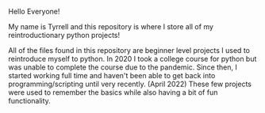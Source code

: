 Hello Everyone!

My name is Tyrrell and this repository is where I store all of my reintroductionary python projects!

All of the files found in this repository are beginner level projects I used to reintroduce myself to python. 
In 2020 I took a college course for python but was unable to complete the course due to the pandemic.
Since then, I started working full time and haven't been able to get back into programming/scripting until very recently. (April 2022)
These few projects were used to remember the basics while also having a bit of fun functionality.
